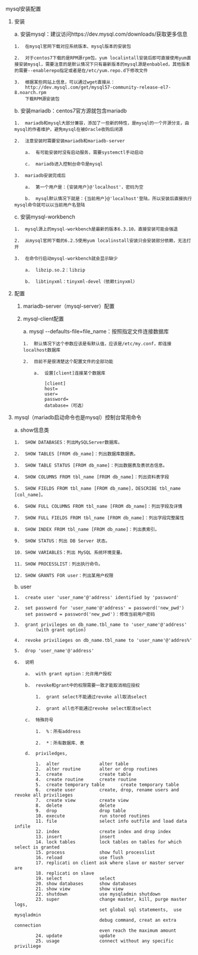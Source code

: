 mysql安装配置

1.	安装

	a.	安装mysql：建议访问https://dev.mysql.com/downloads/获取更多信息 

		1.	在mysql官网下载对应系统版本、mysql版本的安装包

		2.	对于centos7下载的是RPM源rpm包，yum localintall安装后即可直接使用yum直接安装mysql，需要注意的是默认情况下只有最新版本的mysql源是enbabled，其他版本的需要--enablerepo指定或者是在/etc/yum.repo.d下修改文件

		3.	根据某些网站上信息，可以通过wget直接从：
			http://dev.mysql.com/get/mysql57-community-release-el7-8.noarch.rpm
			下载RPM源安装包

	b.	安装mariadb：centos7官方源就包含mariadb

		1.	mariadb和mysql大部分兼容，添加了一些新的特性，是mysql的一个开源分支，由mysql的作者维护，避免mysql在被Oracle收购后闭源

		2.	注意安装时需要安装mariadb和mariadb-server

			a.	有可能安装时没有启动服务，需要systemctl手动启动

			c.	mariadb进入控制台命令是mysql

		3.	mariadb安装完成后

			a.	第一个用户是：{安装用户}@'localhost'，密码为空

			b.	mysql默认情况下就是：{当前用户}@'localhost'登陆，所以安装后直接执行mysql命令就可以以当前用户名登陆

	c.	安装mysql-workbench

		1.	mysql源上的mysql-workbench是最新的版本6.3.10，直接安装可能会强退

		2.	从mysql官网下载的6.2.5使用yum localinstall安装只会安装部分依赖，无法打开

		3.	在命令行启动mysql-workbench就会显示缺少

			a.	libzip.so.2：libzip

			b.	libtinyxml：tinyxml-devel（依赖tinyxml）

2.	配置

	1.	mariadb-server（mysql-server）配置

	2.	mysql-client配置

		a.	mysql --defaults-file=file_name：按照指定文件连接数据库

			1.	默认情况下这个参数应该是有默认值，应该是/etc/my.conf，即连接localhost数据库

			2.	目前不是很清楚这个配置文件的全部功能

				a.	设置[client]连接某个数据库

					[client]
					host=
					user=
					password=
					database=（可选）

3.	mysql（mariadb启动命令也是mysql）控制台常用命令

	a.	show信息类

		1.	SHOW DATABASES：列出MySQLServer数据库。

		2.	SHOW TABLES [FROM db_name]：列出数据库数据表。

		3.	SHOW TABLE STATUS [FROM db_name]：列出数据表及表状态信息。

		4.	SHOW COLUMNS FROM tbl_name [FROM db_name]：列出资料表字段

		5.	SHOW FIELDS FROM tbl_name [FROM db_name]，DESCRIBE tbl_name [col_name]。

		6.	SHOW FULL COLUMNS FROM tbl_name [FROM db_name]：列出字段及详情

		7.	SHOW FULL FIELDS FROM tbl_name [FROM db_name]：列出字段完整属性

		8.	SHOW INDEX FROM tbl_name [FROM db_name]：列出表索引。

		9.	SHOW STATUS：列出 DB Server 状态。

		10.	SHOW VARIABLES：列出 MySQL 系统环境变量。

		11.	SHOW PROCESSLIST：列出执行命令。

		12.	SHOW GRANTS FOR user：列出某用户权限

	b.	user

		1.	create user 'user_name'@'address' identified by 'password'

		2.	set password for 'user_name'@'address' = password('new_pwd')
			set password = password('new_pwd')：修改当前用户密码

		3.	grant privileges on db_name.tbl_name to 'user_name'@'address'
				(with grant option)

		4.	revoke privilieges on db_name.tbl_name to 'user_name'@'addres%'

		5.	drop 'user_name'@'address'

		6.	说明

			a.	with grant option：允许用户授权

			b.	revoke和grant中的权限需要一致才能取消相应授权

				1.	grant select不能通过revoke all取消select

				2.	grant all也不能通过revoke select取消select

			c.	特殊符号

				1.	%：所有address

				2.	*：所有数据库、表

			d.	priviledges,

				1.	alter				alter table
				2.	alter routine		alter or drop routines
				3.	create				create table
				4.	create routine		create routine
				5.	create temporary table		create temporary table
				6.	create user			create, drop, rename users and revoke all privilieges
				7.	create view			create view
				8.	delete				delete
				9.	drop				drop table
				10.	execute				run stored routines
				11.	file				select info outfile and load data infile
				12.	index				create index and drop index
				13.	insert				insert
				14.	lock tables			lock tables on tables for which select is granted
				15.	process				show full processlist
				16.	reload				use flush
				17.	replicati on client	ask where slave or master server are
				18.	replicati on slave	
				19.	select				select
				20.	show databases		show databases
				21.	show view			show view
				22.	shutdown			use mysqladmin shutdown
				23.	super				change master, kill, purge master logs,
										set global sql statements,	use mysqladmin
										debug command, creat an extra connection 
										even reach the maximum amount
				24.	update				update
				25.	usage				connect without any specific priviliege
